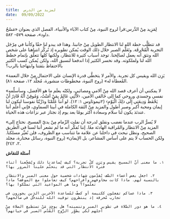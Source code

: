 ```yaml
---
title:  لمزيد من الدرس
date:  09/09/2022
---
```


لِمَزِيد مِنْ الدَّرس:قرأ لروح النبوة، مِنْ كتاب الآباء والأنبياء، الفصل الذي بعنوان «مَسْحُ داود»، صفحة ٥٧٩- ٥٨٢.

قد تتطلَّب خطة الله لنا الانتظار الطويل مِنْ جانبنا. وهذا قد يبدو لنا حقًا وكأننا في مِرْجَل التجربة الْمُحْرِقَة. وتَعَلُّم الصبر خلال ذلك الوقت يُمكن تطويره إذ نُركِّز انتباهنا على شخص الله ونثق أنه يعمل لصالِحنا. توجد أسباب كثيرة للانتظار، ولكنها كلها تتعلَّق بإتمام خطط الله لنا ولملكوته. وقد نخسر الكثير إذا اندفعنا لنسبق الله، ولكن يُمكن كسب الكثير بالاحتفاظ بثقتنا وابتهاجنا بالرب؟

«يَزِن الله ويقيس كل تجربة. والأمر لا يتخطَّى قدرة الإنسان على الاحتمال مِنْ خلال النعمة المُعطاة له» (روح النبوة، مخطوطات منشورة، مُجلَّد ١٢، صفحة ٨١).

«لا يمكنني أن أعرف قصد الله مِنْ آلامي ومصائبي، ولكنّه يعلَم ما هو الأفضل، وسأسلِّمه نفسي وجسدي وروحي كما إلى خَالقي الأمين، ‹لأَنَّنِي عَالِمٌ بِمَنْ آمَنْتُ، وَمُوقِنٌ أَنَّهُ قَادِرٌ أَنْ يَحْفَظَ وَدِيعَتِي إِلَى ذلِكَ الْيَوْمِ› (٢تيموثاوس ١: ١٢). لو أننا عَلَّمْنَا ودَرَّبْنَا نفوسنا ليكون لنا إيمان ومحبة أكبر وصبر أطول والمزيد مِنْ الثقة الكاملة في أبينا السماوي، فإني أعلَم أننا عندئذ يكون لنا سلام وسعادة أكثر يومًا بعد يوم إذ نجتاز عبر نزاعات هذه الحياة.

«لا يُسرُّ الرب عندما نغضب ونقلق لدرجة أن نفلت الزّمام مِنْ يديّ المسيح. نحتاج إلى المزيد مِنْ الانتظار والمُراقبة الهادئة معًا. إننا نُفكِّر أنه ما لم نشعر أننا لسنا في الطريق الصحيح، ونظل نبحث في داخلنا عن علامة ما تتناسب مع الظروف، فلن نُغيِّر مسلكنا. ولكن الحساب لا يتم على أساس المشاعر، بل الإيمان» (روح النبوة، رسائل مختارة، مجلد ٢، ٢٤٢).

**أسئلة للنقاش**

`١. ما معنى أنَّ المسيح يقيس ويَزِن كلّ تجربة؟ كيف يُساعدنا ذلك ويُشجِّعنا أثناء فترة الانتظار التي قد يتحتَّم علينا المرور بها؟`

`٢. اجعل بعض أعضاء الصَّف يُقدِّمون شهادات شخصية حول معنى الصبر والانتظار بالنسبة لهم. ماذا كانت مخاوفهم وأفراحهم؟ كيف تعاملوا مع الموقف؟ ماذا تعلَّموا؟ وما هي المواعيد التي تمسَّكوا بها؟`

`٣. ماذا عساكم تفعلون ككنيسة أو كصفّ لمُساعدة الآخرين الذين يجوزون في تجارب مُحرقة إذ ينتظرون توقيت الله للتدخُّل في صالحهم؟`

`٤. ما هو دور الصَّلاة في تطوير الصبر وتنميته؟ هل يوجد مَنْ تستطيع الصلاة مِنْ أجلهم لكي يطوِّر الرُّوح الْقُدُس الصبر في حياتهم؟`
